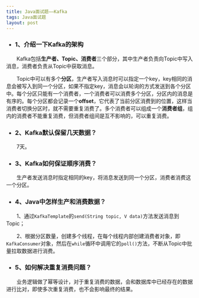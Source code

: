 ```yaml
---
title: Java面试题——Kafka
tags: Java面试题
layout: post
---
```


* ### 1、介绍一下Kafka的架构

　　Kafka包括**生产者、Topic、消费者**三个部分，其中生产者负责向Topic中写入消息，消费者负责从Topic中获取消息。

　　Topic中可以有多个**分区**，生产者写入消息时可以指定一个key，key相同的消息会被写入到同一个分区，如果不指定key，消息会以轮询的方式发送到各个分区中。每个分区只能有一个消费者，一个消费者可以消费多个分区，分区内的消息是有序的。每个分区都会记录一个**offset**，它代表了当前分区消费到的位置，这样当消费者切换分区时，就不需要重复消费了。多个消费者可以组成一个**消费者组**，组内的消费者不能重复消费，但消费者组间是互不影响的，可以重复消费。

* ### 2、Kafka默认保留几天数据？

　　7天。

* ### 3、Kafka如何保证顺序消费？

　　生产者发送消息时指定相同的key，将消息发送到同一个分区，消费者消费这一个分区。

* ### 4、Java中怎样生产和消费数据？

　　1、通过`KafkaTemplate`的`send(String topic, V data)`方法发送消息到Topic；

　　2、根据分区数量，创建多个线程，在每个线程内部创建消费者对象，即`KafkaConsumer`对象，然后在`while`循环中调用它的`poll()`方法，不断从Topic中批量拉取数据进行消费。

* ### 5、如何解决重复消费问题？

　　业务逻辑做了幂等设计，对于重复消费的数据，会和数据库中已经存在的数据进行比对，即使多次重复消费，也不会影响最终的结果。